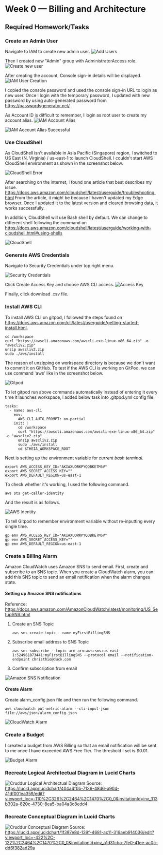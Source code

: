 # Week 0 — Billing and Architecture

## Required Homework/Tasks

### Create an Admin User
Navigate to IAM to create new admin user. 
![Add Users](assets/iam-add-users.png)

Then I created new "Admin" group with AdministratorAccess role.
![Create new user](assets/iam-add-user-to-group.png)

After creating the account, Console sign-in details will be displayed.
![IAM User Creation](assets/iam-user-creation.png)

I copied the console password and used the console sign-in URL to login as new user.
Once I login with the temporary password, I updated with new password by using auto-generated password from https://passwordsgenerator.net/.

As Account ID is difficult to remember, I login as root user to create my account alias.
![IAM Account Alias](assets/iam-account-alias.png)

![IAM Account Alias Successful](assets/iam-account-alias2.png)


### Use CloudShell
As CloudShell isn't available in Asia Pacific (Singapore) region, I switched to US East (N. Virginia) / us-east-1 to launch CloudShell.
I couldn't start AWS CloudShell environment as shown in the screenshot below.

![CloudShell Error](assets/aws-cloudshell-error.png)

After searching on the internet, I found one article that best describes my issue.
https://docs.aws.amazon.com/cloudshell/latest/userguide/troubleshooting.html
From the article, it might be because I haven't updated my Edge browser.
Once I updated it to the latest version and cleared browsing data, it works successfully.

In addition, CloudShell will use Bash shell by default. 
We can change to different shell following the command on https://docs.aws.amazon.com/cloudshell/latest/userguide/working-with-cloudshell.html#using-shells

![CloudShell](assets/aws-cloudshell.png)

### Generate AWS Credentials
Navigate to Security Credentials under top right menu.

![Security Credentials](assets/security-credentials.png)

Click Create Access Key and choose AWS CLI access.
![Access Key](assets/access-key.png)

Finally, click download .csv file.

### Install AWS CLI
To install AWS CLI on gitpod, I followed the steps found on https://docs.aws.amazon.com/cli/latest/userguide/getting-started-install.html.
```
cd /workspace
curl "https://awscli.amazonaws.com/awscli-exe-linux-x86_64.zip" -o "awscliv2.zip"
unzip awscliv2.zip
sudo ./aws/install
```

The reason of unzipping on workspace directory is because we don't want to commit it on GitHub.
To test if the AWS CLI is working on GitPod, we can use command 'aws' like in the screenshot below.

![Gitpod](assets/gitpod-aws-cli.png)

To let gitpod run above commands automatically instead of entering it every time it launches workspace, I added below task into .gitpod.yml config file.
```
tasks:
  - name: aws-cli
    env:
      AWS_CLI_AUTO_PROMPT: on-partial
    init: |
      cd /workspace
      curl "https://awscli.amazonaws.com/awscli-exe-linux-x86_64.zip" -o "awscliv2.zip"
      unzip awscliv2.zip
      sudo ./aws/install
      cd $THEIA_WORKSPACE_ROOT
```

Next is setting up the environment variable for *current bash terminal*.
```
export AWS_ACCESS_KEY_ID="AKIAXUORKPYQQBKE7M6V"
export AWS_SECRET_ACCESS_KEY=""
export AWS_DEFAULT_REGION=us-east-1
```
To check whether it's working, I used the following command.
```
aws sts get-caller-identity
```
And the result is as follows.

![AWS Identity](assets/gitpod-aws-identity.png)

To tell Gitpod to remember environment variable without re-inputting every single time.
```
gp env AWS_ACCESS_KEY_ID="AKIAXUORKPYQQBKE7M6V"
gp env AWS_SECRET_ACCESS_KEY=""
gp env AWS_DEFAULT_REGION=us-east-1
```

### Create a Billing Alarm

Amazon CloudWatch uses Amazon SNS to send email. First, create and subscribe to an SNS topic. When you create a CloudWatch alarm, you can add this SNS topic to send an email notification when the alarm changes state.

#### Setting up Amazon SNS notifications
Reference: https://docs.aws.amazon.com/AmazonCloudWatch/latest/monitoring/US_SetupSNS.html

1. Create an SNS Topic
   ```
   aws sns create-topic --name myFirstBillingSNS
   ```
2. Subscribe email address to SNS Topic
   ```
   aws sns subscribe --topic-arn arn:aws:sns:us-east-1:524961873441:myFirstBillingSNS --protocol email --notification-endpoint christhio@duck.com
   ```
3. Confirm subscription from email

![Amazon SNS Notification](assets/aws-sns.png)

#### Create Alarm
Create alarm_config.json file and then run the following command.
```
aws cloudwatch put-metric-alarm --cli-input-json file://aws/json/alarm_config.json
```

![CloudWatch Alarm](assets/aws-cloudwatch.png)

### Create a Budget
I created a budget from AWS Billing so that an email notification will be sent to me once I have exceeded AWS Free Tier.
The threshold I set is $0.01.

![Budget Alarm](assets/Budget-alarm.png)

### Recreate Logical Architectual Diagram in Lucid Charts

![Cruddur Logical Architectual Diagram](assets/Cruddur-Logical-Diagram2.jpeg)
Source: https://lucid.app/lucidchart/404a4f0b-7139-48d6-a904-41df001ea359/edit?viewport_loc=-110%2C326%2C2464%2C1470%2C0_0&invitationId=inv_313b302a-820c-4730-8ea5-ba04a3c8edd4

### Recreate Conceptual Diagram in Lucid Charts

![Cruddur Conceptual Diagram](assets/Cruddur-Conceptual-Diagram.jpeg)
Source: https://lucid.app/lucidchart/1f387e8d-139f-4681-ac11-316aeb914036/edit?viewport_loc=-422%2C-122%2C2464%2C1470%2C0_0&invitationId=inv_a1d31cba-7fe0-41ee-ac0c-dd6f382ad29a
